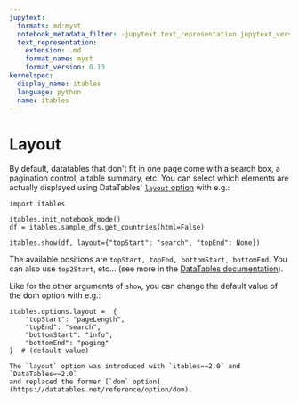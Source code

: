 ```yaml
---
jupytext:
  formats: md:myst
  notebook_metadata_filter: -jupytext.text_representation.jupytext_version
  text_representation:
    extension: .md
    format_name: myst
    format_version: 0.13
kernelspec:
  display_name: itables
  language: python
  name: itables
---
```


# Layout

By default, datatables that don't fit in one page come with a search box, a pagination control, a table summary, etc.
You can select which elements are actually displayed using
DataTables' [`layout` option](https://datatables.net/reference/option/layout) with e.g.:

```{code-cell} ipython3
import itables

itables.init_notebook_mode()
df = itables.sample_dfs.get_countries(html=False)
```

```{code-cell} ipython3
itables.show(df, layout={"topStart": "search", "topEnd": None})
```

The available positions are `topStart, topEnd, bottomStart, bottomEnd`. You can also use `top2Start`, etc... (see more
in the [DataTables documentation](https://datatables.net/reference/option/layout)).

Like for the other arguments of `show`, you can change the default value of the dom option with e.g.:

```
itables.options.layout =  {
    "topStart": "pageLength",
    "topEnd": "search",
    "bottomStart": "info",
    "bottomEnd": "paging"
}  # (default value)
```

```{tip}
The `layout` option was introduced with `itables==2.0` and `DataTables==2.0`
and replaced the former [`dom` option](https://datatables.net/reference/option/dom).
```
